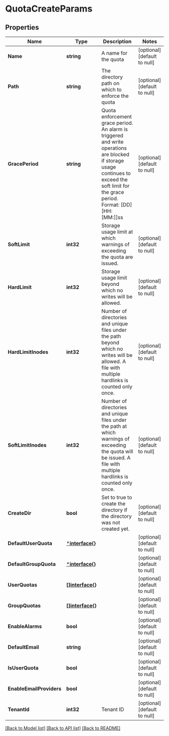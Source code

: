 # QuotaCreateParams

## Properties
Name | Type | Description | Notes
------------ | ------------- | ------------- | -------------
**Name** | **string** | A name for the quota | [optional] [default to null]
**Path** | **string** | The directory path on which to enforce the quota | [optional] [default to null]
**GracePeriod** | **string** | Quota enforcement grace period. An alarm is triggered and write operations are blocked if storage usage continues to exceed the soft limit for the grace period. Format: [DD] [HH:[MM:]]ss | [optional] [default to null]
**SoftLimit** | **int32** | Storage usage limit at which warnings of exceeding the quota are issued. | [optional] [default to null]
**HardLimit** | **int32** | Storage usage limit beyond which no writes will be allowed. | [optional] [default to null]
**HardLimitInodes** | **int32** | Number of directories and unique files under the path beyond which no writes will be allowed. A file with multiple hardlinks is counted only once. | [optional] [default to null]
**SoftLimitInodes** | **int32** | Number of directories and unique files under the path at which warnings of exceeding the quota will be issued. A file with multiple hardlinks is counted only once. | [optional] [default to null]
**CreateDir** | **bool** | Set to true to create the directory if the directory was not created yet. | [optional] [default to null]
**DefaultUserQuota** | [***interface{}**](interface{}.md) |  | [optional] [default to null]
**DefaultGroupQuota** | [***interface{}**](interface{}.md) |  | [optional] [default to null]
**UserQuotas** | [**[]interface{}**](interface{}.md) |  | [optional] [default to null]
**GroupQuotas** | [**[]interface{}**](interface{}.md) |  | [optional] [default to null]
**EnableAlarms** | **bool** |  | [optional] [default to null]
**DefaultEmail** | **string** |  | [optional] [default to null]
**IsUserQuota** | **bool** |  | [optional] [default to null]
**EnableEmailProviders** | **bool** |  | [optional] [default to null]
**TenantId** | **int32** | Tenant ID | [optional] [default to null]

[[Back to Model list]](../README.md#documentation-for-models) [[Back to API list]](../README.md#documentation-for-api-endpoints) [[Back to README]](../README.md)



